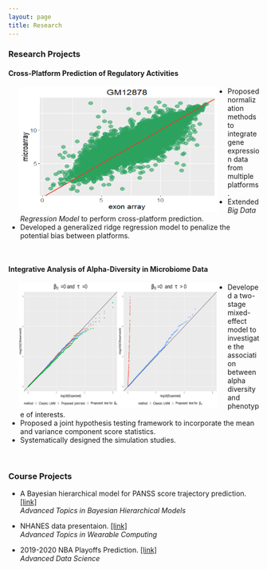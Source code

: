 ```yaml
---
layout: page
title: Research
---
```


### Research Projects

#### Cross-Platform Prediction of Regulatory Activities

<img style="float: left;" src="/img/research_img/normalize.PNG" width="400" height="250" hspace="20">

- Proposed normalization methods to integrate gene expression data from multiple
platforms.
- Extended _Big Data Regression Model_ to perform cross-platform prediction.
- Developed a generalized ridge regression model to penalize the potential bias between platforms. <br/>
<br/>


#### Integrative Analysis of Alpha-Diversity in Microbiome Data
<img style="float: left;" src="/img/research_img/qqplot.PNG" width="400" height="250" hspace = "20">

- Developed a two-stage mixed-effect model to investigate the association between alpha diversity and phenotype of interests.
- Proposed a joint hypothesis testing framework to incorporate the mean and variance
component score statistics.
- Systematically designed the simulation studies. <br/>
<br/>


### Course Projects
- A Bayesian hierarchical model for PANSS score trajectory prediction. [[link]](https://stephlee3.github.io/Bayes_hierachical_special_studies/) <br/>
_Advanced Topics in Bayesian Hierarchical
Models_

- NHANES data presentaion. [[link]](https://stephlee3.github.io/Wearable_special_studies/) <br/>
_Advanced Topics in Wearable Computing_

- 2019-2020 NBA Playoffs Prediction. [[link]](https://advds71x.github.io/NBAproj/) <br/>
_Advanced Data Science_
